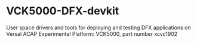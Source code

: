 # VCK5000-DFX-devkit
User space drivers and tools for deploying and testing DFX applications on Versal ACAP
Experimental Platform: VCK5000, part number xcvc1902
